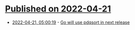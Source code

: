 # [Published on 2022-04-21](index.md)

* [2022-04-21, 05:00:19](https://news.ycombinator.com/item?id=31106157) - [Go will use pdqsort in next release](https://github.com/golang/go/commit/72e77a7f41bbf45d466119444307fd3ae996e257)
